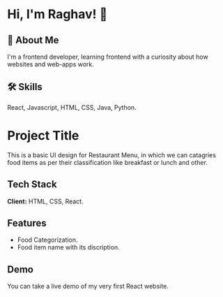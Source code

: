 
# Hi, I'm Raghav! 👋


## 🚀 About Me
I'm a frontend developer, learning frontend with a curiosity about how websites and web-apps work.


## 🛠 Skills
React, Javascript, HTML, CSS, Java, Python.


# Project Title

This is a basic UI design for Restaurant Menu, in which we can catagries food items as per their classification like breakfast or lunch and other.



## Tech Stack

**Client:** HTML, CSS, React.



## Features

- Food Categorization. 
- Food item name with its discription.


## Demo

You can take a live demo of my very first React website.

